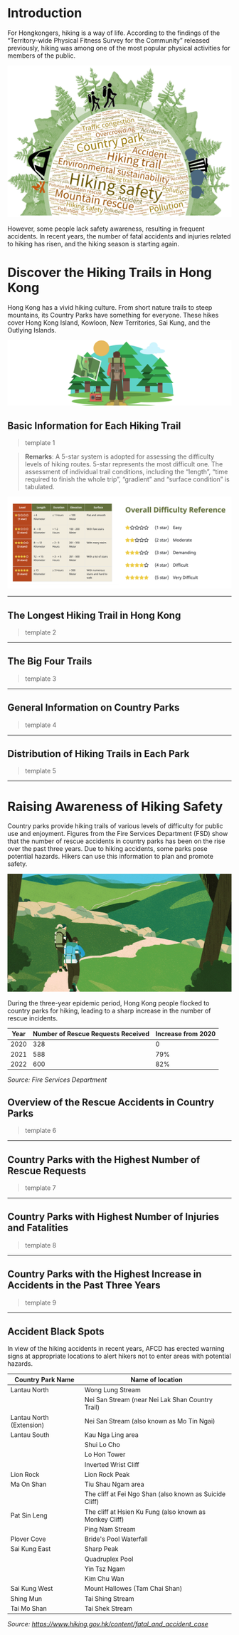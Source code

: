 # Introduction
For Hongkongers, hiking is a way of life. According to the findings of the “Territory-wide Physical Fitness Survey for the Community” released previously, hiking was among one of the most popular physical activities for members of the public.

![cover](static/figure/image.png)

However, some people lack safety awareness, resulting in frequent accidents. In recent years, the number of fatal accidents and injuries related to hiking has risen, and the hiking season is starting again.

# Discover the Hiking Trails in Hong Kong

Hong Kong has a vivid hiking culture. From short nature trails to steep mountains, its Country Parks have something for everyone. These hikes cover Hong Kong Island, Kowloon, New Territories, Sai Kung, and the Outlying Islands. 

![cover2](static/figure/cover2.jpg)

## Basic Information for Each Hiking Trail

> template 1 


> **Remarks**: A 5-star system is adopted for assessing the difficulty levels of hiking routes. 5-star represents the most difficult one. The assessment of individual trail conditions, including the “length”, “time required to finish the whole trip”, “gradient” and “surface condition” is tabulated.

![Trail Difficulty Level Reference](static/figure/image-1.png)

---

## The Longest Hiking Trail in Hong Kong
> template 2

---

## The Big Four Trails
> template 3

---

## General Information on Country Parks
> template 4

---

## Distribution of Hiking Trails in Each Park
> template 5

---

# Raising Awareness of Hiking Safety 
Country parks provide hiking trails of various levels of difficulty for public use and enjoyment. Figures from the Fire Services Department (FSD) show that the number of rescue accidents in country parks has been on the rise over the past three years. Due to hiking accidents, some parks pose potential hazards. Hikers can use this information to plan and promote safety.

![cover3](static/figure/cover3.jpg)

During the three-year epidemic period, Hong Kong people flocked to country parks for hiking, leading to a sharp increase in the number of rescue incidents.

| Year | Number of Rescue Requests Received | Increase from 2020 |
|------|----------------------------------|--------------------|
| 2020 | 328                              | 0                  |
| 2021 | 588                              | 79%                |
| 2022 | 600                              | 82%                |

*Source: Fire Services Department*

## Overview of the Rescue Accidents in Country Parks
> template 6

---

## Country Parks with the Highest Number of Rescue Requests
> template 7

---

## Country Parks with Highest Number of Injuries and Fatalities
> template 8

---

## Country Parks with the Highest Increase in Accidents in the Past Three Years
> template 9

---

## Accident Black Spots

In view of the hiking accidents in recent years, AFCD has erected warning signs at appropriate locations to alert hikers not to enter areas with potential hazards.

| **Country Park Name** | **Name of location** |
|-----------------------|----------------------|
| Lantau North          | Wong Lung Stream      |
|                       | Nei San Stream (near Nei Lak Shan Country Trail) |
| Lantau North (Extension) | Nei San Stream (also known as Mo Tin Ngai) |
| Lantau South          | Kau Nga Ling area     |
|                       | Shui Lo Cho           |
|                       | Lo Hon Tower          |
|                       | Inverted Wrist Cliff  |
| Lion Rock             | Lion Rock Peak        |
| Ma On Shan            | Tiu Shau Ngam area    |
|                       | The cliff at Fei Ngo Shan (also known as Suicide Cliff) |
| Pat Sin Leng          | The cliff at Hsien Ku Fung (also known as Monkey Cliff) |
|                       | Ping Nam Stream       |
| Plover Cove           | Bride's Pool Waterfall |
| Sai Kung East         | Sharp Peak            |
|                       | Quadruplex Pool       |
|                       | Yin Tsz Ngam          |
|                       | Kim Chu Wan           |
| Sai Kung West         | Mount Hallowes (Tam Chai Shan) |
| Shing Mun             | Tai Shing Stream      |
| Tai Mo Shan           | Tai Shek Stream       |

*Source: https://www.hiking.gov.hk/content/fatal_and_accident_case*